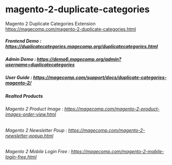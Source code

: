# magento-2-duplicate-categories
Magento 2 Duplicate Categories Extension
https://magecomp.com/magento-2-duplicate-categories.html

##### Frontend Demo : https://duplicatecategories.magecomp.org/duplicatecategories.html
##### Admin Demo : https://demo6.magecomp.org/admin?username=duplicatecategories
##### User Guide : https://magecomp.com/support/docs/duplicate-categories-magento-2/

##### Realted Products 
###### Magento 2 Product Image :  https://magecomp.com/magento-2-product-images-order-view.html
###### Magento 2 Newsletter Poup :  https://magecomp.com/magento-2-newsletter-popup.html
###### Magento 2 Mobile Login Free :  https://magecomp.com/magento-2-mobile-login-free.html
